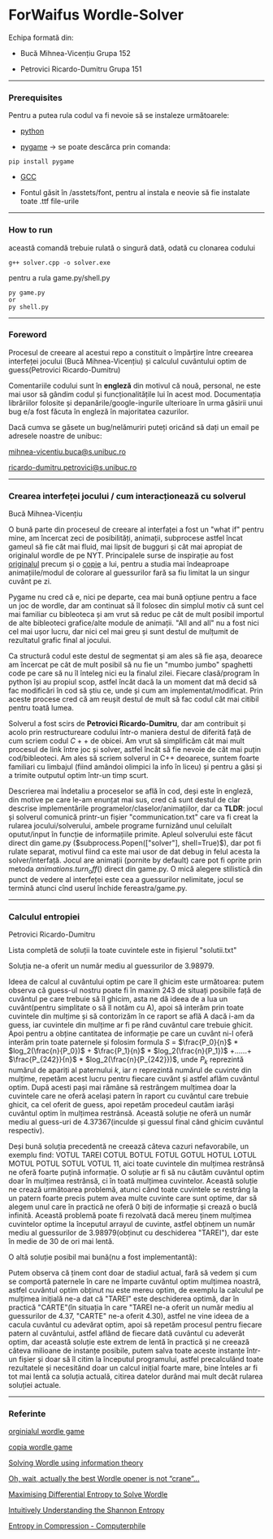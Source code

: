 ForWaifus Wordle-Solver
================================================================

Echipa formată din:

- Bucă Mihnea-Vicențiu Grupa 152

- Petrovici Ricardo-Dumitru Grupa 151

------------------------------------------------------------------------------------------------

### Prerequisites


Pentru a putea rula codul va fi nevoie să se instaleze următoarele:

  - [python](https://www.python.org/)

  - [pygame](https://www.pygame.org/news) -> se poate descărca prin comanda:

```
pip install pygame
```
   - [GCC](https://www.geeksforgeeks.org/complete-guide-to-install-c17-in-windows/)
   
   - Fontul găsit în /asstets/font, pentru al instala e neovie să fie instalate toate .ttf file-urile

-----------------------------------------------------------------------------------------------

### How to run

această comandă trebuie rulată o singură dată, odată cu clonarea codului

```
g++ solver.cpp -o solver.exe
```

pentru a rula game.py/shell.py

```
py game.py
or
py shell.py
```

----------------------------------------------------------------------------------------

### Foreword

Procesul de creeare al acestui repo a constituit o împărțire între creearea interfeței jocului (Bucă Mihnea-Vicențiu) și calculul cuvântului optim de guess(Petrovici Ricardo-Dumitru)

Comentariile codului sunt în **engleză** din motivul că nouă, personal, ne este mai usor să gândim codul și funcționalitățile lui în acest mod. Documentația librăriilor folosite și depanările/google-ingurile ulterioare în urma găsirii unui bug e/a fost făcuta în engleză în majoritatea cazurilor.

Dacă cumva se găsete un bug/nelămuriri puteți oricănd să dați un email pe adresele noastre de unibuc:

mihnea-vicentiu.buca@s.unibuc.ro

ricardo-dumitru.petrovici@s.unibuc.ro

----------------------------------------------------------------------------------------

### Crearea interfeței jocului / cum interacționează cu solverul 

Bucă Mihnea-Vicențiu

O bună parte din proceseul de creeare al interfaței a fost un "what if" pentru mine, am încercat zeci de posibilități, animații, subprocese astfel încat gameul să fie căt mai fluid, mai lipsit de bugguri și cât mai apropiat de originalul wordle de pe NYT. Principalele surse de inspirație au fost [originalul](https://www.nytimes.com/games/wordle/index.html) precum și o [copie](https://wordleunlimited.org/) a lui, pentru a studia mai îndeaproape animațiile/modul de colorare al guessurilor fară sa fiu limitat la un singur cuvânt pe zi.

Pygame nu cred că e, nici pe departe, cea mai bună opțiune pentru a face un joc de wordle, dar am continuat să îl folosec din simplul motiv că sunt cel mai familiar cu bibleoteca și am vrut să reduc pe cât de mult posibil importul de alte bibleoteci grafice/alte module de animații. "All and all" nu a fost nici cel mai ușor lucru, dar nici cel mai greu și sunt destul de mulțumit de rezultatul grafic final al jocului.

Ca structură codul este destul de segmentat și am ales să fie așa, deoarece am încercat pe cât de mult posibil să nu fie un "mumbo jumbo" spaghetti code pe care să nu îl înteleg nici eu la finalul zilei. Fiecare clasă/program în python își au propiul scop, astfel încât dacă la un moment dat mă decid să fac modificări în cod să știu ce, unde și cum am implementat/modificat. Prin aceste procese cred că am reușit destul de mult să fac codul cât mai citibil pentru toată lumea.

Solverul a fost scirs de **Petrovici Ricardo-Dumitru**, dar am contribuit și acolo prin restructureare codului într-o maniera destul de diferită față de cum scriem codul $C++$ de obicei. Am vrut să simplificăm cât mai mult procesul de link între joc și solver, astfel încât să fie nevoie de cât mai puțin cod/bibleoteci. Am ales să scriem solverul in C++ deoarece, suntem foarte familiari cu limbajul (fiind amândoi olimpici la info în liceu) și pentru a găsi și a trimite outputul optim într-un timp scurt.

Descrierea mai îndetaliu a proceselor se află în cod, deși este în engleză, din motive pe care le-am enunțat mai sus, cred că sunt destul de clar descrise implementările programelor/claselor/animațiilor, dar ca **TLDR**: jocul și solverul comunică printr-un fișier "communication.txt" care va fi creat la rularea jocului/solverului, ambele programe furnizând unul celuilalt oputut/input în funcție de informațiile primite. Apleul solverului este făcut direct din game.py ($subprocess.Popen(["solver"], shell=True)$), dar pot fi rulate separat, motivul fiind ca este mai usor de dat debug in felul acesta la solver/interfață. Jocul are animații (pornite by default) care pot fi oprite prin metoda $animations.turn_off()$ direct din game.py. O mică alegere stilistică din punct de vedere al interfeței este cea a guessurilor nelimitate, jocul se termină atunci cînd userul închide fereastra/game.py. 

----------------------------------------------------------------------------------------

### Calculul entropiei

Petrovici Ricardo-Dumitru

Lista completă de soluții la toate cuvintele este in fișierul "solutii.txt"

Soluția ne-a oferit un număr mediu al guessurilor de $3.98979$.

Ideea de calcul al cuvântului optim pe care îl ghicim este următoarea: putem observa că guess-ul nostru poate fi în maxim $243$ de situați posibile față de cuvântul pe care trebuie să îl ghicim, asta ne dă ideea de a lua un cuvânt(pentru simplitate o să îl notăm cu A), apoi să interăm prin toate cuvintele din mulțime și să contorizăm în ce raport se află A dacă i-am da guess, iar cuvintele din mulțime ar fi pe rând cuvântul care trebuie ghicit. Apoi pentru a obține cantitatea de informație pe care un cuvânt ni-l oferă interăm prin toate paternele și folosim formula  $S$ = $\frac{P_0}{n}$ * $log_2(\frac{n}{P_0})$ + $\frac{P_1}{n}$ * $log_2(\frac{n}{P_1})$ $+ ...... +$ $\frac{P_{242}}{n}$ * $log_2(\frac{n}{P_{242}})$, unde $P_k$ reprezintă numărul de apariți al paternului $k$, iar $n$ reprezintă numărul de cuvinte din mulțime, repetăm acest lucru pentru fiecare cuvănt și astfel aflăm cuvântul optim. După acesti pași mai rămâne să restrângem mulțimea doar la cuvintele care ne oferă același patern în raport cu cuvântul care trebuie ghicit, ca cel oferit de guess, apoi repetăm procedeul cautăm iarăși cuvântul optim în mulțimea restrânsă. Această soluție ne oferă un număr mediu al guess-uri de $4.37367$(inculde și guessul final când ghicim cuvântul respectiv).

Deși bună soluția precedentă ne creează câteva cazuri nefavorabile, un exemplu find: VOTUL TAREI COTUL BOTUL FOTUL GOTUL HOTUL LOTUL MOTUL POTUL SOTUL VOTUL $11$, aici toate cuvintele din mulțimea restrânsă ne oferă foarte puțină informație. O soluție ar fi să nu căutăm cuvântul optim doar în mulțimea restrânsă, ci în toată mulțimea cuvintelor. Această soluție ne crează următoarea problemă, atunci cănd toate cuvintele se restrâng la un patern foarte precis putem avea multe cuvinte care sunt optime, dar să alegem unul care în practică ne oferă $0$ biți de informație și crează o buclă infinită. Această problemă poate fi rezolvată dacă mereu ținem mulțimea cuvintelor optime la începutul arrayul de cuvinte, astfel obținem un număr mediu al guessurilor de $3.98979$(obținut cu deschiderea "TAREI"), dar este în medie de $30$ de ori mai lentă.

 O altă soluție posibil mai bună(nu a fost implementantă):
 
Putem observa că ținem cont doar de stadiul actual, fară să vedem și cum se comportă paternele în care ne împarte cuvăntul optim mulțimea noastră, astfel cuvântul optim obținut nu este mereu optim, de exemplu la calculul pe mulțimea inițială ne-a dat că "TAREI" este deschiderea optimă, dar în practică "CARTE"(în situația în care "TAREI ne-a oferit un număr mediu al guessurilor de $4.37$, "CARTE" ne-a oferit $4.30$), astfel ne vine ideea de a cacula cuvântul cu adevărat optim, apoi să repetăm procesul pentru fiecare patern al cuvântului, astfel aflând de fiecare dată cuvântul cu adeverăt optim, dar această soluție este extrem de lentă în practică și ne creează câteva milioane de instanțe posibile, putem salva toate aceste instanțe într-un fișier și doar să îl citim la începutul programului, astfel precalculând toate rezultatele și necesitănd doar un calcul inițial foarte mare, bine înteles ar fi tot mai lentă ca soluția actuală, citirea datelor durând mai mult decât rularea soluției actuale.

----------------------------------------------------------------------------------------

### Referinte

[orginialul wordle game](https://www.nytimes.com/games/wordle/index.html)

[copia wordle game](https://wordleunlimited.org/)

[Solving Wordle using information theory](https://www.youtube.com/watch?v=v68zYyaEmEA&t=0s)

[Oh, wait, actually the best Wordle opener is not “crane”…](https://www.youtube.com/watch?v=fRed0Xmc2Wg&t=0s)

[Maximising Differential Entropy to Solve Wordle](https://aditya-sengupta.github.io/coding/2022/01/13/wordle.html)

[Intuitively Understanding the Shannon Entropy](https://www.youtube.com/watch?v=0GCGaw0QOhA)

[Entropy in Compression - Computerphile](https://www.youtube.com/watch?v=M5c_RFKVkko)
